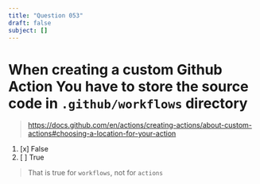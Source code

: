 ```yaml
---
title: "Question 053"
draft: false
subject: []
---
```


# When creating a custom Github Action You have to store the source code in `.github/workflows` directory
> https://docs.github.com/en/actions/creating-actions/about-custom-actions#choosing-a-location-for-your-action
1. [x] False
1. [ ] True
> That is true for `workflows`, not for `actions`
